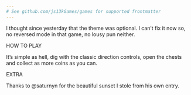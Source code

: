 ```yaml
---
# See github.com/js13kGames/games for supported frontmatter
---
```

I thought since yesterday that the theme was optional.
I can’t fix it now so, no reversed mode in that game, no lousy pun neither.

HOW TO PLAY

It’s simple as hell, dig with the classic direction controls, open the chests and collect as more coins as you can.


EXTRA

Thanks to @saturnyn for the beautiful sunset I stole from his own entry.
